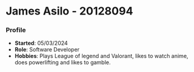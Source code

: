 # James Asilo - 20128094

### Profile
- **Started**: 05/03/2024
- **Role**: Software Developer
- **Hobbies**: Plays League of legend and Valorant, likes to watch anime, does powerlifting and likes to gamble.
